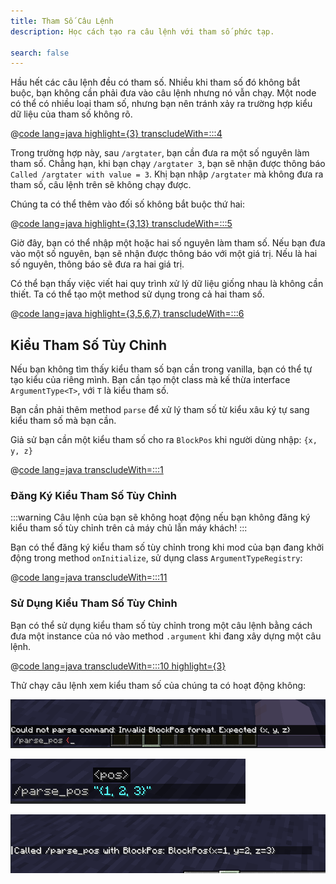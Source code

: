 ```yaml
---
title: Tham Số Câu Lệnh
description: Học cách tạo ra câu lệnh với tham số phức tạp.

search: false
---
```


Hầu hết các câu lệnh đều có tham số. Nhiều khi tham số đó không bắt buộc, bạn không cần phải đưa vào câu lệnh nhưng nó vẫn chạy. Một node có thể có nhiều loại tham số, nhưng bạn nên tránh xảy ra trường hợp kiểu dữ liệu của tham số không rõ.

@[code lang=java highlight={3} transcludeWith=:::4](@/reference/latest/src/main/java/com/example/docs/command/FabricDocsReferenceCommands.java)

Trong trường hợp này, sau `/argtater`, bạn cần đưa ra một số nguyên làm tham số. Chẳng hạn, khi bạn chạy `/argtater 3`, bạn sẽ nhận được thông báo `Called /argtater with value = 3`. Khị bạn nhập `/argtater` mà không đưa ra tham số, câu lệnh trên sẽ không chạy được.

Chúng ta có thể thêm vào đối số không bắt buộc thứ hai:

@[code lang=java highlight={3,13} transcludeWith=:::5](@/reference/latest/src/main/java/com/example/docs/command/FabricDocsReferenceCommands.java)

Giờ đây, bạn có thể nhập một hoặc hai số nguyên làm tham số. Nếu bạn đưa vào một số nguyên, bạn sẽ nhận được thông báo với một giá trị. Nếu là hai số nguyên, thông báo sẽ đưa ra hai giá trị.

Có thể bạn thấy việc viết hai quy trình xử lý dữ liệu giống nhau là không cần thiết. Ta có thể tạo một method sử dụng trong cả hai tham số.

@[code lang=java highlight={3,5,6,7} transcludeWith=:::6](@/reference/latest/src/main/java/com/example/docs/command/FabricDocsReferenceCommands.java)

## Kiểu Tham Số Tùy Chỉnh

Nếu bạn không tìm thấy kiểu tham số bạn cần trong vanilla, bạn có thể tự tạo kiểu của riêng mình. Bạn cần tạo một class mà kế thừa interface `ArgumentType<T>`, với `T` là kiểu tham số.

Bạn cần phải thêm method `parse` để xử lý tham số từ kiểu xâu ký tự sang kiểu tham số mà bạn cần.

Giả sử bạn cần một kiểu tham số cho ra `BlockPos` khi người dùng nhập: `{x, y, z}`

@[code lang=java transcludeWith=:::1](@/reference/latest/src/main/java/com/example/docs/command/BlockPosArgumentType.java)

### Đăng Ký Kiểu Tham Số Tùy Chỉnh

:::warning
Câu lệnh của bạn sẽ không hoạt động nếu bạn không đăng ký kiểu tham số tùy chỉnh trên cả máy chủ lẫn máy khách!
:::

Bạn có thể đăng ký kiểu tham số tùy chỉnh trong khi mod của bạn đang khởi động trong method `onInitialize`, sử dụng class `ArgumentTypeRegistry`:

@[code lang=java transcludeWith=:::11](@/reference/latest/src/main/java/com/example/docs/command/FabricDocsReferenceCommands.java)

### Sử Dụng Kiểu Tham Số Tùy Chỉnh

Bạn có thể sử dụng kiểu tham số tùy chỉnh trong một câu lệnh bằng cách đưa một instance của nó vào method `.argument` khi đang xây dựng một câu lệnh.

@[code lang=java transcludeWith=:::10 highlight={3}](@/reference/latest/src/main/java/com/example/docs/command/FabricDocsReferenceCommands.java)

Thử chạy câu lệnh xem kiểu tham số của chúng ta có hoạt động không:

![Tham số không hợp lệ](/assets/develop/commands/custom-arguments_fail.png)

![Tham số hợp lệ](/assets/develop/commands/custom-arguments_valid.png)

![Kết quả câu lệnh](/assets/develop/commands/custom-arguments_result.png)
